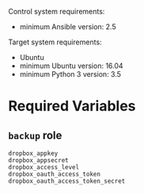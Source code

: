 Control system requirements:

- minimum Ansible version: 2.5

Target system requirements:

- Ubuntu
- minimum Ubuntu version: 16.04
- minimum Python 3 version: 3.5

Required Variables
==================

`backup` role
-------------

    dropbox_appkey
    dropbox_appsecret
    dropbox_access_level
    dropbox_oauth_access_token
    dropbox_oauth_access_token_secret
